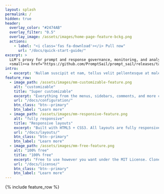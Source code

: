```yaml
---
layout: splash
permalink: /
hidden: true
header:
  overlay_color: "#2474AB"
  overlay_filter: "0.5"
  overlay_image: /assets/images/home-page-feature-bckg.png
  actions:
    - label: "<i class='fas fa-download'></i> Pull now"
      url: "/docs/quick-start-guide/"
excerpt: >
  LLM's proxy for prompt and response governance, monitoring, and analysis.<br />
  <small><a href="https://github.com/PromptSail/prompt_sail/releases/tag/0.1">Latest release v0.1.0</a></small>
intro: 
  - excerpt: 'Nullam suscipit et nam, tellus velit pellentesque at malesuada, enim eaque. Quis nulla, netus tempor in diam gravida tincidunt, *proin faucibus* voluptate felis id sollicitudin. Centered with `type="center"`'
feature_row:
  - image_path: /assets/images/mm-customizable-feature.png
    alt: "customizable"
    title: "Super customizable"
    excerpt: "Everything from the menus, sidebars, comments, and more can be configured or set with YAML Front Matter."
    url: "/docs/configuration/"
    btn_class: "btn--primary"
    btn_label: "Learn more"
  - image_path: /assets/images/mm-responsive-feature.png
    alt: "fully responsive"
    title: "Responsive layouts"
    excerpt: "Built with HTML5 + CSS3. All layouts are fully responsive with helpers to augment your content."
    url: "/docs/layouts/"
    btn_class: "btn--primary"
    btn_label: "Learn more"
  - image_path: /assets/images/mm-free-feature.png
    alt: "100% free"
    title: "100% free"
    excerpt: "Free to use however you want under the MIT License. Clone it, fork it, customize it... whatever!"
    url: "/docs/license/"
    btn_class: "btn--primary"
    btn_label: "Learn more"      
---
```


{% include feature_row %}

